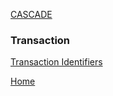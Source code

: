 [CASCADE](./cascade/cascade.md)

### Transaction
 

 
[Transaction Identifiers](./transaction/2_transaction_identifiers.md)

[Home](./../README.md)